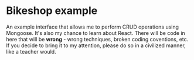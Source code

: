 # Bikeshop example
An example interface that allows me to perform CRUD operations using Mongoose.
It's also my chance to learn about React. There will be code in here that will be **wrong** - wrong techniques, broken coding coventions, etc. If you decide to bring it to my attention, please do so in a civilized manner, like a teacher would.
